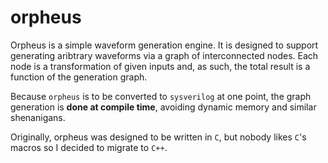 # orpheus

Orpheus is a simple waveform generation engine. It is designed to support
generating aribtrary waveforms via a graph of interconnected nodes. Each node
is a transformation of given inputs and, as such, the total result is a
function of the generation graph.

Because `orpheus` is to be converted to `sysverilog` at one point, the graph
generation is **done at compile time**, avoiding dynamic memory and similar
shenanigans.

Originally, orpheus was designed to be written in `C`, but nobody likes `C`'s
macros so I decided to migrate to `C++`.
